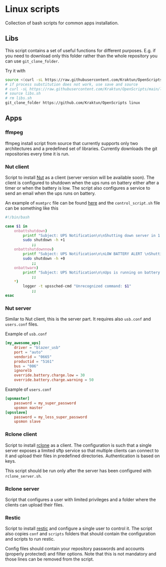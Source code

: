 # Linux scripts

Collection of bash scripts for common apps installation.

## Libs

This script contains a set of useful functions for different purposes. E.g. if you need to download only this folder rather than the whole repository you can use `git_clone_folder`.

Try it with

```bash
source <(curl -sL https://raw.githubusercontent.com/Kraktun/OpenScripts/main/linux/libs.sh)
# if process substitution does not work, use save and source
# curl -sL https://raw.githubusercontent.com/Kraktun/OpenScripts/main/linux/libs.sh -o libs.sh
# source libs.sh
# rm libs.sh
git_clone_folder https://github.com/Kraktun/OpenScripts linux 
```

## Apps

### ffmpeg

ffmpeg install script from source that currently supports only two architectures and a predefined set of libraries.
Currently downloads the git repositories every time it is run.

### Nut client

Script to install [Nut](https://networkupstools.org/) as a client (server version will be available soon).
The client is configured to shutdown when the ups runs on battery either after a timer or when the battery is low.
The script also configures a service to send an email when the ups runs on battery.

An example of `msmtprc` file can be found [here](https://wiki.debian.org/msmtp) and the `control_script.sh` file can be something like this

```bash
#!/bin/bash

case $1 in
    onbattshutdown)
        printf "Subject: UPS Notification\n\nShutting down server in 1 minute\nFrom IP: `hostname -I | awk '{print $1}'` \nHOST: `hostname` \nTime: `TZ=Europe/Rome date`" | msmtp MY_EMAIL_ADDRESS@EXAMPLE.COM
        sudo shutdown -h +1
            ;;
    onbattshutdownnow)
        printf "Subject: UPS Notification\n\nLOW BATTERY ALERT \nShutting down server now\nFrom IP: `hostname -I | awk '{print $1}'` \nHOST: `hostname` \nTime: `TZ=Europe/Rome date`" | msmtp MY_EMAIL_ADDRESS@EXAMPLE.COM
        sudo shutdown -h +0
            ;;
    onbattwarn)
        printf "Subject: UPS Notification\n\nUps is running on battery \nFrom IP: `hostname -I | awk '{print $1}'` \nHOST: `hostname` \nTime: `TZ=Europe/Rome date`" | msmtp MY_EMAIL_ADDRESS@EXAMPLE.COM
            ;;
    *)
        logger -t upssched-cmd "Unrecognized command: $1"
            ;;
esac
```

### Nut server

Similar to Nut client, this is the server part. It requires also `usb.conf` and `users.conf` files.

Example of `usb.conf`

```conf
[my_awesome_ups]
    driver = "blazer_usb"
    port = "auto"
    vendorid = "0665"
    productid = "5161"
    bus = "006"
    ignorelb
    override.battery.charge.low = 30
    override.battery.charge.warning = 50
```

Example of `users.conf`

```conf
[upsmaster]
    password = my_super_password
    upsmon master
[upsslave]
    password = my_less_super_password
    upsmon slave
```

### Rclone client

Script to install [rclone](https://rclone.org/) as a client. The configuration is such that a single server exposes a limited sftp service so that multiple clients can connect to it and upload their files in predefined directories. Authentication is based on keys.

This script should be run only after the server has been configured with `rclone_server.sh`.

### Rclone server

Script that configures a user with limited privileges and a folder where the clients can upload their files.

### Restic

Script to install [restic](https://restic.net/) and configure a single user to control it.
The script also copies `conf` and `scripts` folders that should contain the configuration and scripts to run restic.

Config files should contain your repository passwords and accounts (properly protected) and filter options. Note that this is not mandatory and those lines can be removed from the script.
